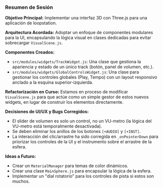 ### Resumen de Sesión

**Objetivo Principal:** Implementar una interfaz 3D con Three.js para una aplicación de loopstation.

**Arquitectura Acordada:** Adoptar un enfoque de componentes modulares para la UI, encapsulando la lógica visual en clases dedicadas para evitar sobrecargar `VisualScene.js`.

**Componentes Creados:**
- `src/modules/widgets/TrackWidget.js`: Una clase que gestiona la apariencia y estado de un único track (botón, panel de volumen, etc.).
- `src/modules/widgets/GlobalControlsWidget.js`: Una clase para gestionar los controles globales (Play, Tempo) con un layout responsivo anclado a la esquina superior-izquierda.

**Refactorización en Curso:**
Estamos en proceso de modificar `VisualScene.js` para que actúe como un simple gestor de estos nuevos widgets, en lugar de construir los elementos directamente.

**Decisiones de UI/UX y Bugs Corregidos:**
- El slider de volumen es solo un control, no un VU-metro (la lógica del VU-metro está temporalmente desactivada).
- Se deben eliminar los anillos de los botones `[+AUDIO]` y `[+INST]`.
- La interacción del clic/arrastre ha sido corregida en `_onPointerDown` para priorizar los controles de la UI y el instrumento sobre el arrastre de la esfera.

**Ideas a Futuro:**
- Crear un `MaterialManager` para temas de color dinámicos.
- Crear una clase `MainSphere.js` para encapsular la lógica de la esfera.
- Implementar un "dial rotatorio" para los controles de pista si estos son muchos.
